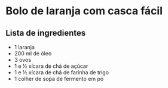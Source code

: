 # Bolo de laranja com casca fácil

## Lista de ingredientes
- 1 laranja
- 200 ml de óleo
- 3 ovos
- 1 e ½ xícara de chá de açúcar
- 1 e ½ xícara de chá de farinha de trigo
- 1 colher de sopa de fermento em pó